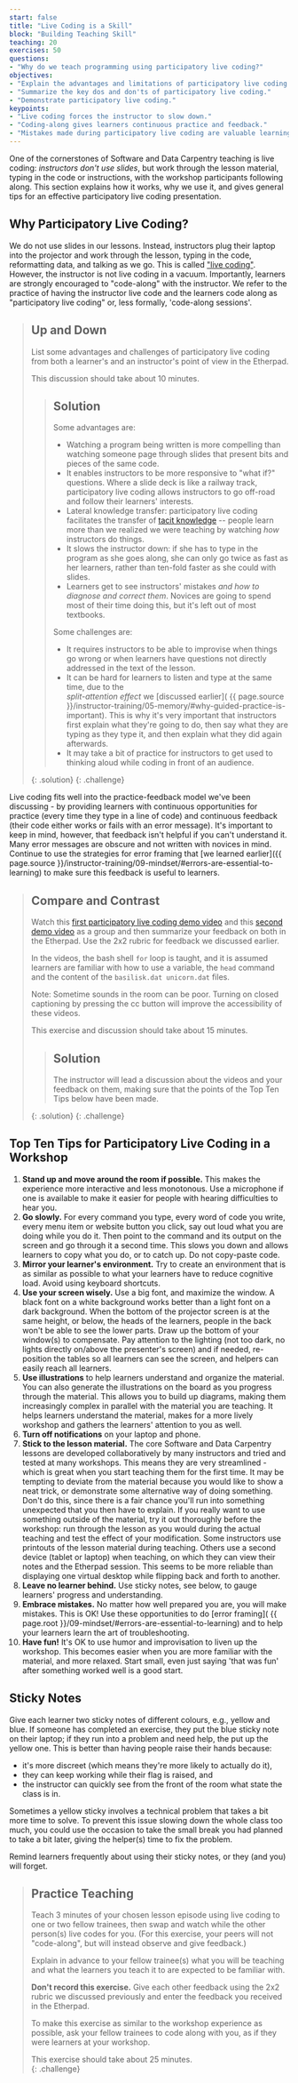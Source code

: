 ```yaml
---
start: false
title: "Live Coding is a Skill"
block: "Building Teaching Skill"
teaching: 20
exercises: 50
questions:
- "Why do we teach programming using participatory live coding?"
objectives:
- "Explain the advantages and limitations of participatory live coding."
- "Summarize the key dos and don'ts of participatory live coding."
- "Demonstrate participatory live coding."
keypoints:
- "Live coding forces the instructor to slow down."
- "Coding-along gives learners continuous practice and feedback."
- "Mistakes made during participatory live coding are valuable learning opportunities."
---
```


One of the cornerstones of Software and Data Carpentry teaching is live
coding: *instructors don't use slides*, but work through the lesson material,
typing in the code or instructions, with the workshop participants following
along. This section explains how it works, why we use it, and
gives general tips for an effective participatory live coding presentation.

## Why Participatory Live Coding?

We do not use slides in our lessons.
Instead, instructors plug their laptop into the projector
and work through the lesson,
typing in the code,
reformatting data,
and talking as we go.
This is called ["live coding"](https://en.wikipedia.org/wiki/Live_coding).
However, the instructor is not live coding in a vacuum.
Importantly, learners are strongly encouraged
to "code-along" with the instructor.
We refer to the practice of having the instructor live code and the learners code along as "participatory live coding" or, less formally, 'code-along sessions'.

> ## Up and Down
>
> List some advantages and challenges of participatory live coding
> from both a learner's and an instructor's point of view
> in the Etherpad.  
>
> This discussion should take about 10 minutes.
>
>> ## Solution  
>> Some advantages are:
>>
>> *   Watching a program being written is more compelling than
>> watching someone page through slides that present bits and pieces of the same code.
>> *   It enables instructors to be more responsive to "what if?" questions.
>> Where a slide deck is like a railway track,
>> participatory live coding allows instructors to go off-road and follow their learners' interests.
>> *   Lateral knowledge transfer: participatory live coding facilitates the transfer of [tacit knowledge](http://jonudell.net/udell/2006-09-19-screencasting-of-tacit-knowledge.html) -- people learn more than we realized we were
>> teaching by watching *how* instructors do things.
>> *   It slows the instructor down:
>> if she has to type in the program as she goes along,
>> she can only go twice as fast as her learners,
>> rather than ten-fold faster as she could with slides.
>> *   Learners get to see instructors' mistakes *and how to diagnose and correct them*.
>> Novices are going to spend most of their time doing this,
>> but it's left out of most textbooks.
>>
>> Some challenges are:   
>>
>> * It requires instructors to be able to improvise when things go wrong or when learners
>> have questions not directly addressed in the text of the lesson.
>> * It can be hard for learners to listen and type at the same time, due to the  
>> *split-attention effect* we
>> [discussed earlier]( {{ page.source }}/instructor-training/05-memory/#why-guided-practice-is-important).
>> This is why it's
>> very important that instructors first explain what they're going to do, then
>> say what they are typing as they type it, and then
>> explain what they did again afterwards.
>> * It may take a bit of practice for instructors to
>> get used to thinking aloud while coding in front of an audience.
>>
> {: .solution}
{: .challenge}

Live coding fits well into the practice-feedback model we've been discussing - by providing
learners with continuous opportunities for practice (every time they type in a line of code)
and continuous feedback (their code either works or fails with an error message). It's
important to keep in mind, however, that feedback isn't helpful if you can't understand it.
Many error messages are obscure and not written with novices in mind. Continue to use the strategies for error framing that
[we learned earlier]({{ page.source }}/instructor-training/09-mindset/#errors-are-essential-to-learning) to make sure this feedback is useful to learners.

> ## Compare and Contrast
>
> Watch this [first participatory live coding demo video][live-coding-bad]
> and this [second demo video][live-coding-good]
> as a group and then summarize your feedback on both in the Etherpad.
> Use the 2x2 rubric for feedback we discussed earlier.  
>
> In the videos, the bash shell `for` loop is taught,
> and it is assumed learners are familiar with how to use a variable,
> the `head` command and the content of the `basilisk.dat unicorn.dat`
> files.
>
> Note: Sometime sounds in the room can be poor. Turning on closed captioning by pressing the cc button will improve the accessibility of these videos.
>
> This exercise and discussion should take about 15 minutes.
>
> > ## Solution
> > The instructor will lead a discussion about the videos and your feedback on them,
> > making sure that the points of the Top Ten Tips below have been made.
> >
> {: .solution}
{: .challenge}

## Top Ten Tips for Participatory Live Coding in a Workshop
1. **Stand up and move around the room if possible.** This makes the experience more interactive and less monotonous. Use a microphone if one is available to make it easier for people with hearing difficulties to hear you.
2. **Go slowly.** For every command you type, every word of code you write, every menu item or website button you click, say out loud what you are doing while you do it.  Then point to the command and its output on the screen and go through it a second time.  This slows you down and allows learners to copy what you do, or to catch up.  Do not copy-paste code.
3. **Mirror your learner's environment.** Try to create an environment that is as similar as possible to what your learners have to reduce cognitive load. Avoid using keyboard shortcuts.
4. **Use your screen wisely.** Use a big font, and maximize the window.  A black font on a white background works better than a light font on a dark background.  When the bottom of the projector screen is at the same height, or below, the heads of the learners, people in the back won't be able to see the lower parts.  Draw up the bottom of your window(s) to compensate. Pay attention to the lighting (not too dark, no lights directly on/above the presenter's screen) and if needed, re-position the tables so all learners can see the screen, and helpers can easily reach all learners.
5. **Use illustrations** to help learners understand and organize the material. You can also generate the illustrations on the board as you progress through the material.  This allows you to build up diagrams, making them increasingly complex in parallel with the material you are teaching.  It helps learners understand the material, makes for a more lively workshop and gathers the learners' attention to you as well.
6. **Turn off notifications** on your laptop and phone.
7. **Stick to the lesson material.** The core Software and Data Carpentry lessons are developed collaboratively by many instructors and tried and tested at many workshops.  This means they are very streamlined - which is great when you start teaching them for the first time.  It may be tempting to deviate from the material because you would like to show a neat trick, or demonstrate some alternative way of doing something.  Don't do this, since there is a fair chance you'll run into something unexpected that you then have to explain.  If you really want to use something outside of the material, try it out thoroughly before the workshop: run through the lesson as you would during the actual teaching and test the effect of your modification.
Some instructors use printouts of the lesson material during teaching. Others use a second device (tablet or laptop) when teaching, on which they can view their notes and the Etherpad session.  This seems to be more reliable than displaying one virtual desktop while flipping back and forth to another.
8. **Leave no learner behind.** Use sticky notes, see below, to gauge learners' progress and understanding.
9. **Embrace mistakes.** No matter how well prepared you are, you will make mistakes. This is OK! Use these opportunities to do [error framing]( {{ page.root }}/09-mindset/#errors-are-essential-to-learning) and to help your learners learn the art of troubleshooting.
10. **Have fun!** It's OK to use humor and improvisation to liven up the workshop. This becomes easier when you are more familiar with the material, and more relaxed. Start small, even just saying 'that was fun' after something worked well is a good start.

## Sticky Notes
Give each learner two sticky notes of different colours, e.g., yellow and blue.
If someone has completed an exercise, they put the blue sticky note on their laptop;
if they run into a problem and need help, the put up the yellow one.  This is better
than having people raise their hands because:

*  it's more discreet (which means they're more likely to actually do it),
*  they can keep working while their flag is raised, and
*  the instructor can quickly see from the front of the room what state the class is in.

Sometimes a yellow sticky involves a technical problem that takes a bit
more time to solve.  To prevent this issue slowing down the whole
class too much, you could use the occasion to take the small break you
had planned to take a bit later, giving the helper(s) time to fix the
problem.

Remind learners frequently about using their sticky notes, or they (and you) will forget.

> ## Practice Teaching
>
> Teach 3 minutes of your chosen lesson episode using live coding to one or two
> fellow trainees, then swap and watch while the other person(s) live codes for
> you. (For this exercise, your peers will not "code-along", but will instead observe and give feedback.)
>
> Explain in advance to your fellow trainee(s) what you will be teaching
> and what the learners you teach it to are expected to be familiar with.
>
> **Don't record this exercise.** Give each other feedback
> using the 2x2 rubric we discussed previously and enter the feedback
> you received in the Etherpad.
>
> To make this exercise as similar to the workshop experience as possible,
> ask your fellow trainees to code along with you, as if they were learners at your
> workshop.
>
> This exercise should take about 25 minutes.  
{: .challenge}


[live-coding-bad]: https://youtu.be/bXxBeNkKmJE
[live-coding-good]: https://youtu.be/SkPmwe_WjeY
